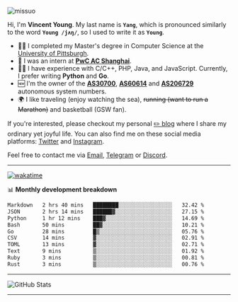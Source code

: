 <p align="left"> <img src="https://komarev.com/ghpvc/?username=missuo&label=Profile%20views&color=0e75b6&style=flat" alt="missuo" /> </p>

Hi, I'm **Vincent Young**. My last name is **`Yang`**, which is pronounced similarly to the word **`Young /jʌŋ/`**, so I used to write it as **`Young`**.

- 👨‍🎓 I completed my Master's degree in Computer Science at the [University of Pittsburgh](https://www.pitt.edu).
- 💼 I was an intern at **[PwC AC Shanghai](https://www.linkedin.com/company/pwc-ac-shanghai/)**.
- 👨‍💻 I have experience with C/C++, PHP, Java, and JavaScript. Currently, I prefer writing **Python** and **Go**.
- 🆕 I'm the owner of the **[AS30700](https://bgp.tools/as/30700)**, **[AS60614](https://bgp.tools/as/60614)** and **[AS206729](https://bgp.tools/as/206729)** autonomous system numbers.
- 🌍 I like traveling (enjoy watching the sea), ~~running (want to run a Marathon)~~ and basketball (GSW fan).

If you're interested, please checkout my personal [✏️ blog](https://missuo.me/) where I share my ordinary yet joyful life. You can also find me on these social media platforms: [Twitter](https://twitter.com/m1ssuo) and [Instagram](https://www.instagram.com/missuo.me).

Feel free to contact me via <a href="mailto:me@owo.nz">Email</a>, [Telegram](https://t.me/missuo) or [Discord](https://discordapp.com/users/missuo#7448).

-------

[![wakatime](https://wakatime.com/badge/user/c13cd961-40ca-417a-afb6-1f9ea8ac295c.svg)](https://wakatime.com/@missuo)

📊 **Monthly development breakdown**
<!--START_SECTION:waka-->

```txt
Markdown   2 hrs 40 mins   ████████░░░░░░░░░░░░░░░░░   32.42 %
JSON       2 hrs 14 mins   ██████▓░░░░░░░░░░░░░░░░░░   27.15 %
Python     1 hr 12 mins    ███▓░░░░░░░░░░░░░░░░░░░░░   14.69 %
Bash       50 mins         ██▓░░░░░░░░░░░░░░░░░░░░░░   10.21 %
Go         28 mins         █▒░░░░░░░░░░░░░░░░░░░░░░░   05.76 %
CSV        14 mins         ▓░░░░░░░░░░░░░░░░░░░░░░░░   02.91 %
TOML       13 mins         ▓░░░░░░░░░░░░░░░░░░░░░░░░   02.71 %
Text       9 mins          ▒░░░░░░░░░░░░░░░░░░░░░░░░   01.92 %
Ruby       3 mins          ▒░░░░░░░░░░░░░░░░░░░░░░░░   00.81 %
Rust       3 mins          ▒░░░░░░░░░░░░░░░░░░░░░░░░   00.76 %
```

<!--END_SECTION:waka-->

-------

![GitHub Stats](https://github-readme-stats-opal-alpha-76.vercel.app/api?username=missuo&show_icons=true&theme=transparent)

-------


